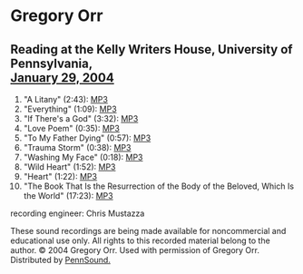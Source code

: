 Gregory Orr
===========

Reading at the Kelly Writers House, University of Pennsylvania,  
[January 29, 2004](http://www.writing.upenn.edu/~wh/calendar/0104.html#29)
--------------------------------------------------------------------------

1.  "A Litany" (2:43): [MP3](http://media.sas.upenn.edu/pennsound/authors/Orr/KWH-2004/Orr-Greg_01_A-Litany_UPenn_1-29-04.mp3)
2.  "Everything" (1:09): [MP3](http://media.sas.UPenn.edu/pennsound/authors/Orr/KWH-2004/Orr-Greg_02_Everything_UPenn_1-29-04.mp3)
3.  "If There's a God" (3:32): [MP3](http://media.sas.upenn.edu/pennsound/authors/Orr/KWH-2004/Orr-Greg_03_If-There's-a-God_UPenn_1-29-04.mp3)
4.  "Love Poem" (0:35): [MP3](http://media.sas.UPenn.edu/pennsound/authors/Orr/KWH-2004/Orr-Greg_04_Love-Poem_UPenn_1-29-04.mp3)
5.  "To My Father Dying" (0:57): [MP3](http://media.sas.UPenn.edu/pennsound/authors/Orr/KWH-2004/Orr-Greg_05_To-My-Father-Dying_UPenn_1-29-04.mp3)
6.  "Trauma Storm" (0:38): [MP3](http://media.sas.UPenn.edu/pennsound/authors/Orr/KWH-2004/Orr-Greg_06_Trauma-Storm_UPenn_1-29-04.mp3)
7.  "Washing My Face" (0:18): [MP3](http://media.sas.UPenn.edu/pennsound/authors/Orr/KWH-2004/Orr-Greg_07_Washing-My-Face_UPenn_1-29-04.mp3)
8.  "Wild Heart" (1:52): [MP3](http://media.sas.UPenn.edu/pennsound/authors/Orr/KWH-2004/Orr-Greg_08_Wild-Heart_UPenn_1-29-04.mp3)
9.  "Heart" (1:22): [MP3](http://media.sas.upenn.edu/pennsound/authors/Orr/KWH-2004/Orr-Greg_09_Four-Poems-on-Heart_UPenn_1-29-04.mp3)
10. "The Book That Is the Resurrection of the Body of the Beloved, Which Is the World" (17:23): [MP3](http://media.sas.upenn.edu/pennsound/authors/Orr/KWH-2004/Orr-Greg_10_The-Book-That-is-the-Resurrection_UPenn_1-29-04.mp3)

recording engineer: Chris Mustazza

These sound recordings are being made available for noncommercial and educational
use only. All rights to this recorded material belong to the author. © 2004
Gregory Orr. Used with permission of Gregory Orr. Distributed by [PennSound.](../index.html)
